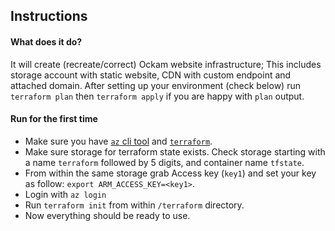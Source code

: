 ## Instructions

#### What does it do?
It will create (recreate/correct) Ockam website infrastructure; This includes
storage account with static website, CDN with custom endpoint and attached
domain. After setting up your environment (check below) run `terraform plan`
then `terraform apply` if you are happy with `plan` output.

#### Run for the first time
* Make sure you have [`az` cli tool](https://docs.microsoft.com/en-us/cli/azure/install-azure-cli?view=azure-cli-latest)  and [`terraform`](https://learn.hashicorp.com/terraform/getting-started/install.html).
* Make sure storage for terraform state exists. Check storage starting with a
name `terraform` followed by 5 digits, and container name `tfstate`.
* From within the same storage grab Access key (`key1`) and set your key as
follow: `export ARM_ACCESS_KEY=<key1>`.
* Login with `az login`
* Run `terraform init` from within `/terraform` directory.
* Now everything should be ready to use.
